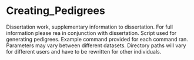 # Creating_Pedigrees
Dissertation work, supplementary information to dissertation. 
For full information please rea in conjunction with dissertation.
Script used for generating pedigrees. 
Example command provided for each command ran.
Parameters may vary between different datasets.
Directory paths will vary for different users and have to be rewritten for other individuals.
